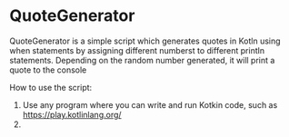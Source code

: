 # QuoteGenerator
QuoteGenerator is a simple script which generates quotes in Kotln using when statements by assigning different numberst to different println statements. 
Depending on the random number generated, it will print a quote to the console

How to use the script:
1. Use any program where you can write and run Kotkin code, such as https://play.kotlinlang.org/
2. 
